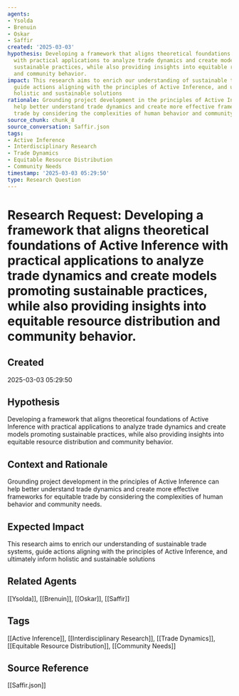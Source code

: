 ```yaml
---
agents:
- Ysolda
- Brenuin
- Oskar
- Saffir
created: '2025-03-03'
hypothesis: Developing a framework that aligns theoretical foundations of Active Inference
  with practical applications to analyze trade dynamics and create models promoting
  sustainable practices, while also providing insights into equitable resource distribution
  and community behavior.
impact: This research aims to enrich our understanding of sustainable trade systems,
  guide actions aligning with the principles of Active Inference, and ultimately inform
  holistic and sustainable solutions
rationale: Grounding project development in the principles of Active Inference can
  help better understand trade dynamics and create more effective frameworks for equitable
  trade by considering the complexities of human behavior and community needs.
source_chunk: chunk_8
source_conversation: Saffir.json
tags:
- Active Inference
- Interdisciplinary Research
- Trade Dynamics
- Equitable Resource Distribution
- Community Needs
timestamp: '2025-03-03 05:29:50'
type: Research Question
---
```


# Research Request: Developing a framework that aligns theoretical foundations of Active Inference with practical applications to analyze trade dynamics and create models promoting sustainable practices, while also providing insights into equitable resource distribution and community behavior.

## Created
2025-03-03 05:29:50

## Hypothesis
Developing a framework that aligns theoretical foundations of Active Inference with practical applications to analyze trade dynamics and create models promoting sustainable practices, while also providing insights into equitable resource distribution and community behavior.

## Context and Rationale
Grounding project development in the principles of Active Inference can help better understand trade dynamics and create more effective frameworks for equitable trade by considering the complexities of human behavior and community needs.

## Expected Impact
This research aims to enrich our understanding of sustainable trade systems, guide actions aligning with the principles of Active Inference, and ultimately inform holistic and sustainable solutions

## Related Agents
[[Ysolda]], [[Brenuin]], [[Oskar]], [[Saffir]]

## Tags
[[Active Inference]], [[Interdisciplinary Research]], [[Trade Dynamics]], [[Equitable Resource Distribution]], [[Community Needs]]

## Source Reference
[[Saffir.json]]
